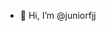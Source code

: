 - 👋 Hi, I’m @juniorfjj

<!---
juniorfjj/juniorfjj is a ✨ special ✨ repository because its `README.md` (this file) appears on your GitHub profile.
You can click the Preview link to take a look at your changes.
--->
